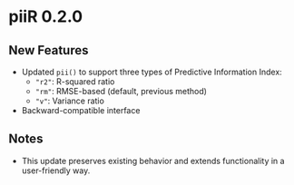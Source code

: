 # piiR 0.2.0

## New Features
- Updated `pii()` to support three types of Predictive Information Index:
  - `"r2"`: R-squared ratio
  - `"rm"`: RMSE-based (default, previous method)
  - `"v"`: Variance ratio
- Backward-compatible interface

## Notes
- This update preserves existing behavior and extends functionality in a user-friendly way.
